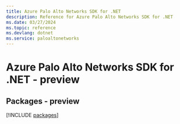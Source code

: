 ```yaml
---
title: Azure Palo Alto Networks SDK for .NET
description: Reference for Azure Palo Alto Networks SDK for .NET
ms.date: 03/27/2024
ms.topic: reference
ms.devlang: dotnet
ms.service: paloaltonetworks
---
```

# Azure Palo Alto Networks SDK for .NET - preview
## Packages - preview
[!INCLUDE [packages](palo-alto-networks-index.md)]